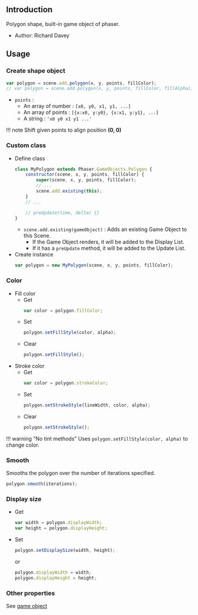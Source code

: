 ## Introduction

Polygon shape, built-in game object of phaser.

- Author: Richard Davey

## Usage

### Create shape object

```javascript
var polygon = scene.add.polygon(x, y, points, fillColor);
// var polygon = scene.add.polygon(x, y, points, fillColor, fillAlpha);
```

- `points` : 
    - An array of number : `[x0, y0, x1, y1, ...]`
    - An array of points : `[{x:x0, y:y0}, {x:x1, y:y1}, ...]`
    - A string : `'x0 y0 x1 y1 ...'`

!!! note
    Shift given points to align position **(0, 0)**

### Custom class

- Define class
    ```javascript
    class MyPolygon extends Phaser.GameObjects.Polygon {
        constructor(scene, x, y, points, fillColor) {
            super(scene, x, y, points, fillColor);
            // ...
            scene.add.existing(this);
        }
        // ...

        // preUpdate(time, delta) {}
    }
    ```
    - `scene.add.existing(gameObject)` : Adds an existing Game Object to this Scene.
        - If the Game Object renders, it will be added to the Display List.
        - If it has a `preUpdate` method, it will be added to the Update List.
- Create instance
    ```javascript
    var polygon = new MyPolygon(scene, x, y, points, fillColor);
    ```

### Color

- Fill color
    - Get
        ```javascript
        var color = polygon.fillColor;
        ```
    - Set
        ```javascript
        polygon.setFillStyle(color, alpha);
        ```
    - Clear
        ```javascript
        polygon.setFillStyle();
        ```
- Stroke color
    - Get
        ```javascript
        var color = polygon.strokeColor;
        ```
    - Set
        ```javascript
        polygon.setStrokeStyle(lineWidth, color, alpha);
        ```
    - Clear
        ```javascript
        polygon.setStrokeStyle();
        ```

!!! warning "No tint methods"
    Uses `polygon.setFillStyle(color, alpha)` to change color.

### Smooth

Smooths the polygon over the number of iterations specified.

```javascript
polygon.smooth(iterations);
```

### Display size

- Get
    ```javascript
    var width = polygon.displayWidth;
    var height = polygon.displayHeight;
    ```
- Set
    ```javascript
    polygon.setDisplaySize(width, height);
    ```
    or
    ```javascript
    polygon.displayWidth = width;
    polygon.displayHeight = height;
    ```

### Other properties

See [game object](gameobject.md)
